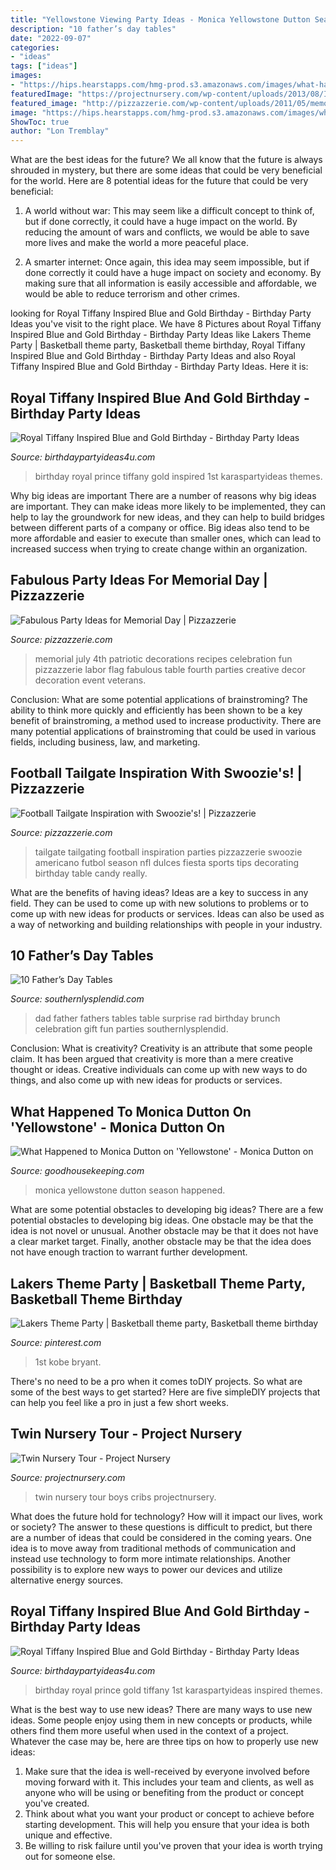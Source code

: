 ```yaml
---
title: "Yellowstone Viewing Party Ideas - Monica Yellowstone Dutton Season Happened"
description: "10 father’s day tables"
date: "2022-09-07"
categories:
- "ideas"
tags: ["ideas"]
images:
- "https://hips.hearstapps.com/hmg-prod.s3.amazonaws.com/images/what-happened-to-monica-dutton-yellowstone-1561734355.png?crop=0.978xw:0.987xh;0.00481xw,0&amp;resize=1200:*"
featuredImage: "https://projectnursery.com/wp-content/uploads/2013/08/IMG_98781.jpg"
featured_image: "http://pizzazzerie.com/wp-content/uploads/2011/05/memorial-day-party-ideas-e1306126098967.jpg"
image: "https://hips.hearstapps.com/hmg-prod.s3.amazonaws.com/images/what-happened-to-monica-dutton-yellowstone-1561734355.png?crop=0.978xw:0.987xh;0.00481xw,0&amp;resize=1200:*"
ShowToc: true
author: "Lon Tremblay"
---
```



What are the best ideas for the future?
We all know that the future is always shrouded in mystery, but there are some ideas that could be very beneficial for the world. Here are 8 potential ideas for the future that could be very beneficial:
1. A world without war: This may seem like a difficult concept to think of, but if done correctly, it could have a huge impact on the world. By reducing the amount of wars and conflicts, we would be able to save more lives and make the world a more peaceful place.

2. A smarter internet: Once again, this idea may seem impossible, but if done correctly it could have a huge impact on society and economy. By making sure that all information is easily accessible and affordable, we would be able to reduce terrorism and other crimes.


	

		
looking for Royal Tiffany Inspired Blue and Gold Birthday - Birthday Party Ideas you've visit to the right place. We have 8 Pictures about Royal Tiffany Inspired Blue and Gold Birthday - Birthday Party Ideas like Lakers Theme Party | Basketball theme party, Basketball theme birthday, Royal Tiffany Inspired Blue and Gold Birthday - Birthday Party Ideas and also Royal Tiffany Inspired Blue and Gold Birthday - Birthday Party Ideas. Here it is:
		
    
## Royal Tiffany Inspired Blue And Gold Birthday - Birthday Party Ideas

<img loading=lazy src="http://www.birthdaypartyideas4u.com/wp-content/uploads/2017/07/Royal-Tiffany-Inspired-Blue-And-Gold-Birthday-Decor-600x899.jpg" onerror="this.onerror=null;this.src='https://tse1.mm.bing.net/th?id=OIP.kOK2vszGZwTAM1zMW6xNdgHaLG&amp;pid=15.1';" alt="Royal Tiffany Inspired Blue and Gold Birthday - Birthday Party Ideas">

_Source: birthdaypartyideas4u.com_

>birthday royal prince tiffany gold inspired 1st karaspartyideas themes. 

	

Why big ideas are important
There are a number of reasons why big ideas are important. They can make ideas more likely to be implemented, they can help to lay the groundwork for new ideas, and they can help to build bridges between different parts of a company or office. Big ideas also tend to be more affordable and easier to execute than smaller ones, which can lead to increased success when trying to create change within an organization.

    
## Fabulous Party Ideas For Memorial Day | Pizzazzerie

<img loading=lazy src="http://pizzazzerie.com/wp-content/uploads/2011/05/memorial-day-party-ideas-e1306126098967.jpg" onerror="this.onerror=null;this.src='https://tse4.mm.bing.net/th?id=OIP.R-ar1tOorSmz1BSncdfXuAHaLH&amp;pid=15.1';" alt="Fabulous Party Ideas for Memorial Day | Pizzazzerie">

_Source: pizzazzerie.com_

>memorial july 4th patriotic decorations recipes celebration fun pizzazzerie labor flag fabulous table fourth parties creative decor decoration event veterans. 

	

Conclusion: What are some potential applications of brainstroming?
The ability to think more quickly and efficiently has been shown to be a key benefit of brainstroming, a method used to increase productivity. There are many potential applications of brainstroming that could be used in various fields, including business, law, and marketing.

    
## Football Tailgate Inspiration With Swoozie&#039;s! | Pizzazzerie

<img loading=lazy src="http://pizzazzerie.com/wp-content/uploads/2013/09/swoo.png" onerror="this.onerror=null;this.src='https://tse2.mm.bing.net/th?id=OIP.Af3ET7rqEuP8DkrcU6XEKAHaKX&amp;pid=15.1';" alt="Football Tailgate Inspiration with Swoozie&#039;s! | Pizzazzerie">

_Source: pizzazzerie.com_

>tailgate tailgating football inspiration parties pizzazzerie swoozie americano futbol season nfl dulces fiesta sports tips decorating birthday table candy really. 

	

What are the benefits of having ideas?
Ideas are a key to success in any field. They can be used to come up with new solutions to problems or to come up with new ideas for products or services. Ideas can also be used as a way of networking and building relationships with people in your industry.

    
## 10 Father’s Day Tables

<img loading=lazy src="https://www.southernlysplendid.com/wp-content/uploads/2017/06/dad6.jpg" onerror="this.onerror=null;this.src='https://tse2.mm.bing.net/th?id=OIP.zdCG1A-W4uj9XXYk1nOQ8wHaLp&amp;pid=15.1';" alt="10 Father’s Day Tables">

_Source: southernlysplendid.com_

>dad father fathers tables table surprise rad birthday brunch celebration gift fun parties southernlysplendid. 

	

Conclusion: What is creativity?
Creativity is an attribute that some people claim. It has been argued that creativity is more than a mere creative thought or ideas. Creative individuals can come up with new ways to do things, and also come up with new ideas for products or services.

    
## What Happened To Monica Dutton On &#039;Yellowstone&#039; - Monica Dutton On

<img loading=lazy src="https://hips.hearstapps.com/hmg-prod.s3.amazonaws.com/images/what-happened-to-monica-dutton-yellowstone-1561734355.png?crop=0.978xw:0.987xh;0.00481xw,0&amp;resize=1200:*" onerror="this.onerror=null;this.src='https://tse1.mm.bing.net/th?id=OIP.zmbPQ-xsu5FGIzRqHInXQgHaDt&amp;pid=15.1';" alt="What Happened to Monica Dutton on &#039;Yellowstone&#039; - Monica Dutton on">

_Source: goodhousekeeping.com_

>monica yellowstone dutton season happened. 

	

What are some potential obstacles to developing big ideas?
There are a few potential obstacles to developing big ideas. One obstacle may be that the idea is not novel or unusual. Another obstacle may be that it does not have a clear market target. Finally, another obstacle may be that the idea does not have enough traction to warrant further development.

    
## Lakers Theme Party | Basketball Theme Party, Basketball Theme Birthday

<img loading=lazy src="https://i.pinimg.com/736x/05/19/d0/0519d0604d2129d91edf4500467dff5e.jpg" onerror="this.onerror=null;this.src='https://tse3.mm.bing.net/th?id=OIP.PHiiwIDvicBozi5LCqh6ZAHaJ3&amp;pid=15.1';" alt="Lakers Theme Party | Basketball theme party, Basketball theme birthday">

_Source: pinterest.com_

>1st kobe bryant. 

	

There's no need to be a pro when it comes toDIY projects. So what are some of the best ways to get started? Here are five simpleDIY projects that can help you feel like a pro in just a few short weeks.

    
## Twin Nursery Tour - Project Nursery

<img loading=lazy src="https://projectnursery.com/wp-content/uploads/2013/08/IMG_98781.jpg" onerror="this.onerror=null;this.src='https://tse2.mm.bing.net/th?id=OIP.Q7OM1FgWdXX9ERPiED71GAHaE8&amp;pid=15.1';" alt="Twin Nursery Tour - Project Nursery">

_Source: projectnursery.com_

>twin nursery tour boys cribs projectnursery. 

	

What does the future hold for technology? How will it impact our lives, work or society? The answer to these questions is difficult to predict, but there are a number of ideas that could be considered in the coming years. One idea is to move away from traditional methods of communication and instead use technology to form more intimate relationships. Another possibility is to explore new ways to power our devices and utilize alternative energy sources.

    
## Royal Tiffany Inspired Blue And Gold Birthday - Birthday Party Ideas

<img loading=lazy src="http://www.birthdaypartyideas4u.com/wp-content/uploads/2017/07/Royal-Tiffany-Inspired-Blue-And-Gold-Birthday-Welcome-Sign-600x943.jpg" onerror="this.onerror=null;this.src='https://tse2.mm.bing.net/th?id=OIP.vzjSwdy01n01ukGTHdjiNAHaLo&amp;pid=15.1';" alt="Royal Tiffany Inspired Blue and Gold Birthday - Birthday Party Ideas">

_Source: birthdaypartyideas4u.com_

>birthday royal prince gold tiffany 1st karaspartyideas inspired themes. 

	

What is the best way to use new ideas?
There are many ways to use new ideas. Some people enjoy using them in new concepts or products, while others find them more useful when used in the context of a project. Whatever the case may be, here are three tips on how to properly use new ideas:
1. Make sure that the idea is well-received by everyone involved before moving forward with it. This includes your team and clients, as well as anyone who will be using or benefiting from the product or concept you've created.
2. Think about what you want your product or concept to achieve before starting development. This will help you ensure that your idea is both unique and effective.
3. Be willing to risk failure until you've proven that your idea is worth trying out for someone else.

